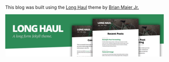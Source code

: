 This blog was built using the [Long Haul](http://brianmaierjr.com/long-haul) theme by [Brian Maier Jr.](http://brianmaierjr.com/)

![preview Long Haul](/preview.jpg)
